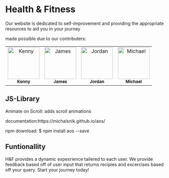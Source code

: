 
<h1>Health & Fitness</h1>
<p>Our website is dedicated to self-improvement and providing the appropriate resources to aid you in your journey </p>
<p>made possible due to our contributers:</p>

<table>
<tr>
    <td align="center">
        <a href="https://github.com/KennyPham97">
            <img src="https://avatars.githubusercontent.com/u/140407813?v=4" width="100;" alt="Kenny"/>
            <br />
            <sub><b>Kenny</b></sub>
        </a>
    </td>
    <td align="center">
        <a href="https://github.com/james29monk">
            <img src="https://avatars.githubusercontent.com/u/139395172?v=4" width="100;" alt="James"/>
            <br />
            <sub><b>James</b></sub>
        </a>
    </td>
    <td align="center">
        <a href="https://github.com/Jrock474">
            <img src="https://avatars.githubusercontent.com/u/22531674?v=4" width="100;" alt="Jordan"/>
            <br />
            <sub><b>Jordan</b></sub>
        </a>
    </td>
    <td align="center">
        <a href="https://github.com/MichaelH09">
            <img src="https://avatars.githubusercontent.com/u/139174896?v=4" width="100;" alt="Michael"/>
            <br />
            <sub><b>Michael</b></sub>
        </a>
    </td>
</tr>
</table>
<h2>JS-Library</h2>
<p>Animate on Scroll: adds scroll animations</p>
<p>documentation:https://michalsnik.github.io/aos/</p>
<p>npm download: $ npm install aos --save </p>

<h2>Funtionallity</h2>
<p>H&F provides a dynamic expexrience tailered to each user. We provide feedback based off of user input that returns recipies and excercises based off your query. Start your journey today!</p>
    
    

    




